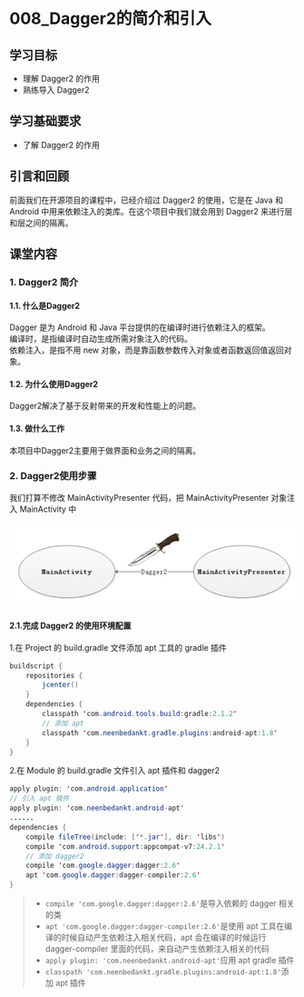 # 008\_Dagger2的简介和引入

## 学习目标

* 理解 Dagger2 的作用
* 熟练导入 Dagger2

## 学习基础要求

* 了解 Dagger2 的作用

## 引言和回顾

前面我们在开源项目的课程中，已经介绍过 Dagger2 的使用，它是在 Java 和 Android 中用来依赖注入的类库。在这个项目中我们就会用到 Dagger2 来进行层和层之间的隔离。

## 课堂内容

### 1. Dagger2 简介

#### 1.1. 什么是Dagger2

Dagger 是为 Android 和 Java 平台提供的在编译时进行依赖注入的框架。  
编译时，是指编译时自动生成所需对象注入的代码。  
依赖注入，是指不用 new 对象，而是靠函数参数传入对象或者函数返回值返回对象。

#### 1.2. 为什么使用Dagger2

Dagger2解决了基于反射带来的开发和性能上的问题。

#### 1.3. 做什么工作

本项目中Dagger2主要用于做界面和业务之间的隔离。

### 2. Dagger2使用步骤

我们打算不修改 MainActivityPresenter 代码，把 MainActivityPresenter 对象注入 MainActivity 中

![](img/architecture005.png)

#### 2.1.完成 Dagger2 的使用环境配置

1.在 Project 的 build.gradle 文件添加 apt 工具的 gradle 插件

```java
buildscript {
    repositories {
        jcenter()
    }
    dependencies {
        classpath 'com.android.tools.build:gradle:2.1.2'
        // 添加 apt
        classpath 'com.neenbedankt.gradle.plugins:android-apt:1.8'
    }
}
```

2.在 Module 的 build.gradle 文件引入 apt 插件和 dagger2

```java
apply plugin: 'com.android.application'
// 引入 apt 插件
apply plugin: 'com.neenbedankt.android-apt'
......
dependencies {
    compile fileTree(include: ['*.jar'], dir: 'libs')
    compile 'com.android.support:appcompat-v7:24.2.1'
    // 添加 dagger2
    compile 'com.google.dagger:dagger:2.6'
    apt 'com.google.dagger:dagger-compiler:2.6'
}
```

> * `compile 'com.google.dagger:dagger:2.6'`是导入依赖的 dagger 相关的类
> * `apt 'com.google.dagger:dagger-compiler:2.6'`是使用 apt 工具在编译的时候自动产生依赖注入相关代码，apt 会在编译的时候运行 dagger-compiler 里面的代码，来自动产生依赖注入相关的代码
> * `apply plugin: 'com.neenbedankt.android-apt'`应用 apt gradle 插件
> * `classpath 'com.neenbedankt.gradle.plugins:android-apt:1.8'`添加 apt 插件

